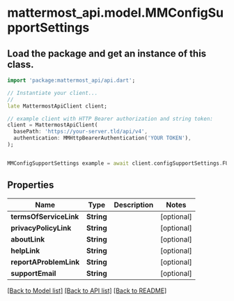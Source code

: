 # mattermost_api.model.MMConfigSupportSettings

## Load the package and get an instance of this class.
```dart
import 'package:mattermost_api/api.dart';

// Instantiate your client...
//
late MattermostApiClient client;

// example client with HTTP Bearer authorization and string token:
client = MattermostApiClient(
  basePath: 'https://your-server.tld/api/v4',
  authentication: MMHttpBearerAuthentication('YOUR TOKEN'),
);


MMConfigSupportSettings example = await client.configSupportSettings.FUNCTION_THAT_RETURNS_THIS_CLASS();

```

## Properties
Name | Type | Description | Notes
------------ | ------------- | ------------- | -------------
**termsOfServiceLink** | **String** |  | [optional] 
**privacyPolicyLink** | **String** |  | [optional] 
**aboutLink** | **String** |  | [optional] 
**helpLink** | **String** |  | [optional] 
**reportAProblemLink** | **String** |  | [optional] 
**supportEmail** | **String** |  | [optional] 

[[Back to Model list]](../GENERATED_README.md#documentation-for-models) [[Back to API list]](../GENERATED_README.md#documentation-for-api-endpoints) [[Back to README]](../GENERATED_README.md)


